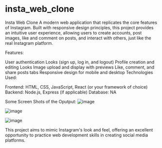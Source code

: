 # insta_web_clone
 Insta Web Clone  A modern web application that replicates the core features of Instagram. Built with responsive design principles, this project provides an intuitive user experience, allowing users to create accounts, post images, like and comment on posts, and interact with others, just like the real Instagram platform.

Features:

User authentication Looks (sign up, log in, and logout)
Profile creation and editing Looks
Image upload and display with previews 
Like, comment, and share posts tabs
Responsive design for mobile and desktop
Technologies Used:

Frontend: HTML, CSS, JavaScript, React (or your framework of choice)
Backend: Node.js, Express (if applicable)
Database: NA

Some Screen Shots of the Oputput:
![image](https://github.com/user-attachments/assets/123917f0-6439-48b9-a1ce-7f9cfb86a458)

![image](https://github.com/user-attachments/assets/052ca427-d157-4f1a-82b3-839d0df06b4a)

![image](https://github.com/user-attachments/assets/5cd85200-39fa-4f75-a8df-bbf110215071)

This project aims to mimic Instagram's look and feel, offering an excellent opportunity to practice web development skills in creating social media platforms.
